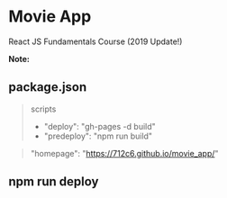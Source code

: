 # Movie App

React JS Fundamentals Course (2019 Update!)

**Note:**
## package.json
>scripts
>   * "deploy": "gh-pages -d build"
>   * "predeploy": "npm run build"

>"homepage": "https://712c6.github.io/movie_app/"

## npm run deploy

